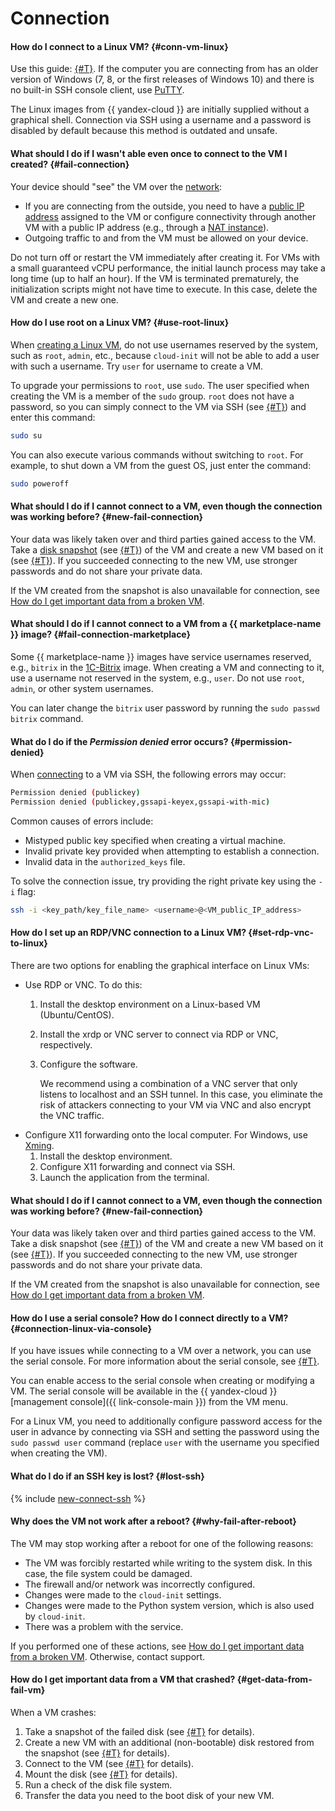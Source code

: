 # Connection


#### How do I connect to a Linux VM? {#conn-vm-linux}

Use this guide: [{#T}](../../compute/operations/vm-connect/ssh.md). If the computer you are connecting from has an older version of Windows (7, 8, or the first releases of Windows 10) and there is no built-in SSH console client, use [PuTTY](https://www.putty.org/).

The Linux images from {{ yandex-cloud }} are initially supplied without a graphical shell. Connection via SSH using a username and a password is disabled by default because this method is outdated and unsafe.

#### What should I do if I wasn't able even once to connect to the VM I created? {#fail-connection}

Your device should "see" the VM over the [network](../../vpc/concepts/network.md#network):
* If you are connecting from the outside, you need to have a [public IP address](../../vpc/concepts/address.md#public-addresses) assigned to the VM or configure connectivity through another VM with a public IP address (e.g., through a [NAT instance](../../tutorials/routing/nat-instance/index.md)).
* Outgoing traffic to and from the VM must be allowed on your device.

Do not turn off or restart the VM immediately after creating it. For VMs with a small guaranteed vCPU performance, the initial launch process may take a long time (up to half an hour). If the VM is terminated prematurely, the initialization scripts might not have time to execute. In this case, delete the VM and create a new one.

#### How do I use root on a Linux VM? {#use-root-linux}

When [creating a Linux VM](../../compute/operations/vm-create/create-linux-vm.md), do not use usernames reserved by the system, such as `root`, `admin`, etc., because `cloud-init` will not be able to add a user with such a username. Try `user` for username to create a VM.

To upgrade your permissions to `root`, use `sudo`. The user specified when creating the VM is a member of the `sudo` group. `root` does not have a password, so you can simply connect to the VM via SSH (see [{#T}](../../compute/operations/vm-connect/ssh.md)) and enter this command:

```bash
sudo su
```

You can also execute various commands without switching to `root`. For example, to shut down a VM from the guest OS, just enter the command:

```bash
sudo poweroff
```

#### What should I do if I cannot connect to a VM, even though the connection was working before? {#new-fail-connection}

Your data was likely taken over and third parties gained access to the VM. Take a [disk snapshot](../../compute/concepts/snapshot.md) (see [{#T}](../../compute/operations/disk-control/create-snapshot.md)) of the VM and create a new VM based on it (see [{#T}](../../compute/operations/vm-create/create-from-snapshots.md)). If you succeeded connecting to the new VM, use stronger passwords and do not share your private data.

If the VM created from the snapshot is also unavailable for connection, see [How do I get important data from a broken VM](#get-data-from-fail-vm).

#### What should I do if I cannot connect to a VM from a {{ marketplace-name }} image? {#fail-connection-marketplace}

Some {{ marketplace-name }} images have service usernames reserved, e.g., `bitrix` in the [1C-Bitrix](/marketplace/products/yc/bitrix-1c-centos-7) image. When creating a VM and connecting to it, use a username not reserved in the system, e.g., `user`. Do not use `root`, `admin`, or other system usernames.

You can later change the `bitrix` user password by running the `sudo passwd bitrix` command.

#### What do I do if the _Permission denied_ error occurs? {#permission-denied}

When [connecting](../../compute/operations/vm-connect/ssh.md#vm-connect) to a VM via SSH, the following errors may occur:

```bash
Permission denied (publickey)
Permission denied (publickey,gssapi-keyex,gssapi-with-mic)
```

Common causes of errors include:

* Mistyped public key specified when creating a virtual machine.
* Invalid private key provided when attempting to establish a connection.
* Invalid data in the `authorized_keys` file.

To solve the connection issue, try providing the right private key using the `-i` flag:

```bash
ssh -i <key_path/key_file_name> <username>@<VM_public_IP_address>
```

#### How do I set up an RDP/VNC connection to a Linux VM? {#set-rdp-vnc-to-linux}

There are two options for enabling the graphical interface on Linux VMs:
* Use RDP or VNC. To do this:
  1. Install the desktop environment on a Linux-based VM (Ubuntu/CentOS).
  1. Install the xrdp or VNC server to connect via RDP or VNC, respectively.
  1. Configure the software.

     We recommend using a combination of a VNC server that only listens to localhost and an SSH tunnel. In this case, you eliminate the risk of attackers connecting to your VM via VNC and also encrypt the VNC traffic.
* Configure X11 forwarding onto the local computer. For Windows, use [Xming](https://sourceforge.net/projects/xming/).
  1. Install the desktop environment.
  1. Configure X11 forwarding and connect via SSH.
  1. Launch the application from the terminal.

#### What should I do if I cannot connect to a VM, even though the connection was working before? {#new-fail-connection}

Your data was likely taken over and third parties gained access to the VM. Take a disk snapshot (see [{#T}](../../compute/operations/disk-control/create-snapshot.md)) of the VM and create a new VM based on it (see [{#T}](../../compute/operations/vm-create/create-from-snapshots.md)). If you succeeded connecting to the new VM, use stronger passwords and do not share your private data.

If the VM created from the snapshot is also unavailable for connection, see [How do I get important data from a broken VM](#get-data-from-fail-vm).

#### How do I use a serial console? How do I connect directly to a VM? {#connection-linux-via-console}

If you have issues while connecting to a VM over a network, you can use the serial console. For more information about the serial console, see [{#T}](../../compute/operations/serial-console/index.md).

You can enable access to the serial console when creating or modifying a VM. The serial console will be available in the {{ yandex-cloud }} [management console]({{ link-console-main }}) from the VM menu.

For a Linux VM, you need to additionally configure password access for the user in advance by connecting via SSH and setting the password using the `sudo passwd user` command (replace `user` with the username you specified when creating the VM).

#### What do I do if an SSH key is lost? {#lost-ssh}

{% include [new-connect-ssh](new-connect-ssh.md) %}

#### Why does the VM not work after a reboot? {#why-fail-after-reboot}

The VM may stop working after a reboot for one of the following reasons:
* The VM was forcibly restarted while writing to the system disk. In this case, the file system could be damaged.
* The firewall and/or network was incorrectly configured.
* Changes were made to the `cloud-init` settings.
* Changes were made to the Python system version, which is also used by `cloud-init`.
* There was a problem with the service.

If you performed one of these actions, see [How do I get important data from a broken VM](#get-data-from-fail-vm). Otherwise, contact support.

#### How do I get important data from a VM that crashed? {#get-data-from-fail-vm}

When a VM crashes:
1. Take a snapshot of the failed disk (see [{#T}](../../compute/operations/disk-control/create-snapshot.md) for details).
1. Create a new VM with an additional (non-bootable) disk restored from the snapshot (see [{#T}](../../compute/operations/vm-create/create-from-snapshots.md) for details).
1. Connect to the VM (see [{#T}](../../compute/operations/index.md#vm-use) for details).
1. Mount the disk (see [{#T}](../../compute/operations/vm-control/vm-attach-disk.md#mount-disk-and-fix-uuid) for details).
1. Run a check of the disk file system.
1. Transfer the data you need to the boot disk of your new VM.
